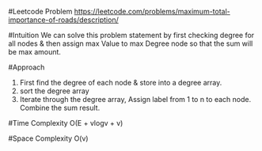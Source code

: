#Leetcode Problem
https://leetcode.com/problems/maximum-total-importance-of-roads/description/

#Intuition
We can solve this problem statement by first checking degree for all nodes & then assign max Value to max Degree node so that the sum will be max amount.

#Approach
1. First find the degree of each node & store into a degree array.
2. sort the degree array
3. Iterate through the degree array, Assign label from 1 to n to each node. Combine the sum result. 

#Time Complexity
O(E + vlogv + v)

#Space Complexity 
O(v)